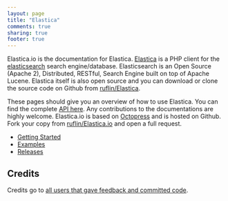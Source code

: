 ```yaml
---
layout: page
title: "Elastica"
comments: true
sharing: true
footer: true
---
```


Elastica.io is the documentation for Elastica. [Elastica](http://github.com/ruflin/Elastica) is a PHP client for the [elasticsearch](http://elasticsearch.org) search engine/database. Elasticsearch is an Open Source (Apache 2), Distributed, RESTful, Search Engine built on top of Apache Lucene. Elastica itself is also open source and you can download or clone the source code on Github from [ruflin/Elastica](http://github.com/ruflin/Elastica).

These pages should give you an overview of how to use Elastica. You can find the complete [API here](api/index.html). Any contributions to the documentations are highly welcome. Elastica.io is based on [Octopress](http://octopress.org/) and is hosted on Github. Fork your copy from [ruflin/Elastica.io](https://github.com/ruflin/Elastica.io) and open a full request.

* [Getting Started](/getting-started/)
* [Examples](/examples/)
* [Releases](/releases/)


Credits
-------
Credits go to <a href="https://github.com/ruflin/Elastica/network/members">all users that gave feedback and committed code</a>.
